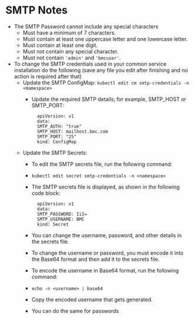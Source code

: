 # SMTP Notes
- The SMTP Password cannot include any special characters
    - Must have a minimum of 7 characters.
    - Must contain at least one uppercase letter and one lowercase letter.
    - Must contain at least one digit.
    - Must not contain any special character. 
    - Must not contain `'admin'` and `'bmcuser'`.
- To change the SMTP credentials used in your common service installation do the following (save any file you edit after finishing and no action is required after that)
    - Update the SMTP ConfigMap:
        `kubectl edit cm smtp-credentials -n <mamespace>`
        - Update the required SMTP details; for example, SMTP_HOST or SMTP_PORT:
      
                apiVersion: v1
                data:
                SMTP_AUTH: "true"
                SMTP_HOST: mailhost.bmc.com
                SMTP_PORT: "25"
                kind: ConfigMap
      
    - Update the SMTP Secrets:
        - To edit the SMTP secrets file, run the following command:
        - `kubectl edit secret smtp-credentials -n <namespace>`
        - The SMTP secrets file is displayed, as shown in the following code block:
        
                apiVersion: v1
                data:
                SMTP_PASSWORD: IiI=
                SMTP_USERNAME: BMC
                kind: Secret    
          
        - You can change the username, password, and other details in the secrets file. 
        - To change the username or password, you must encode it into the Base64 format and then add it to the secrets file.
        - To encode the username in Base64 format, run the following command:
        - `echo -n <username> | base64`
        - Copy the encoded username that gets generated.
        - You can do the same for passwords
